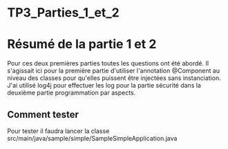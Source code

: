 # TP3_Parties_1_et_2

# Résumé de la partie 1 et 2
Pour ces deux premières parties toutes les questions ont été abordé. 
Il s'agissait ici pour la première partie d'utiliser l'annotation @Component au niveau des classes pour qu'elles puissent être injectées sans instanciation.
J'ai utilisé log4j pour effectuer les log pour la partie sécurité dans la deuxième partie programmation par aspects.

## Comment tester
Pour tester il faudra lancer la classe src/main/java/sample/simple/SampleSimpleApplication.java
